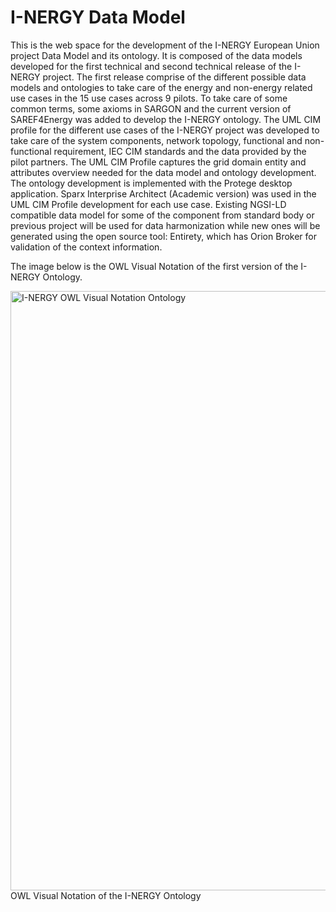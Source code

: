 # I-NERGY Data Model

This is the web space for the development of the I-NERGY European Union project Data Model and its ontology. It is composed of the data models developed for the first technical and second technical release of the I-NERGY project.
The first release comprise of the different possible data models and ontologies to take care of the energy and non-energy related use cases in the 15 use cases across 9 pilots.
To take care of some common terms, some axioms in SARGON and the current version of SAREF4Energy was added to develop the I-NERGY ontology.
The UML CIM profile for the different use cases of the I-NERGY project was developed to take care of the system components, network topology, functional and non-functional requirement, IEC CIM standards and the data provided by the pilot partners. The UML CIM Profile captures the grid domain entity and attributes overview needed for the data model and ontology development. 
The ontology development is implemented with the Protege desktop application.  Sparx Interprise Architect (Academic version) was used in the UML CIM Profile development for each use case.
Existing NGSI-LD compatible data model for some of the component from standard body or previous project will be used for  data harmonization while new ones will be generated using the open source tool: Entirety, which has Orion Broker for validation of the context information.

The image below is the OWL Visual Notation of the first version of the I-NERGY Ontology.

<img width="959" alt="I-NERGY OWL Visual Notation Ontology" src="https://user-images.githubusercontent.com/87437869/168423444-84ff7008-13d0-427f-9da3-c1db1643142e.PNG">
                                                 OWL Visual Notation of the I-NERGY Ontology
